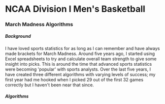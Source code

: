 # NCAA Division I Men's Basketball
### March Madness Algorithms

##### Background
I have loved sports statistics for as long as I can remember and have always made brackets for March Madness. Around five years ago, I started using Excel spreadsheets to try and calculate overall team strength to give some insight into picks. This is around the time that advanced sports statistics were becoming 'popular' with sports analysts. Over the last five years, I have created three different algorithms with varying levels of success; my first year had me hooked when I picked 29 out of the first 32 games correctly but I haven't been near that since.

##### Algorithms